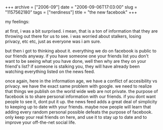 +++
archive = ["2006-09"]
date = "2006-09-06T17:03:00"
slug = "1157562180"
tags = ["nerdiness"]
title = "the new facebook"
+++

my feelings:

at first, i was a bit surprised. i mean, that is a ton of information that
they are throwing out there for us to see. i was worried about stalkers,
losing privacy, etc etc, just as everyone was i am sure.

but then i got to thinking about it. everything we do on facebook is
public to our friends anyway. if you have someone one your friends list
you don't want to be seeing what you have done, well then why are they on
your friend's list? if someone is stalking you, they will have already
been watching everything listed on the news feed.

once again, here in the information age, we have a conflict of
accesibility vs privacy. we have the exact same problem with google. we
need to realize that things we publish on the world wide web are not
private. the purpose of facebook is to share personal information with our
friends. if you dont want people to see it, dont put it up. the news feed
adds a great deal of simplicity to keeping up to date with your friends.
maybe now people will learn that adding every random personal possible
defeats the purpose of facebook. only keep your real friends on here, and
use it to stay up to date and to improve your off-the-net social life.

